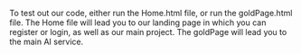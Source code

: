 To test out our code, either run the Home.html file, or run the goldPage.html file. The Home file will lead you to our landing page in which you can register or login, as well as our main project. The goldPage will lead you to the main AI service. 
